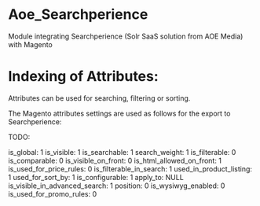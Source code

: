 Aoe_Searchperience
==================

Module integrating Searchperience (Solr SaaS solution from AOE Media) with Magento

Indexing of Attributes:
=======================

Attributes can be used for searching, filtering or sorting.

The Magento attributes settings are used as follows for the export to Searchperience:

TODO:

   is_global: 1
                   is_visible: 1
                is_searchable: 1
                search_weight: 1
                is_filterable: 0
                is_comparable: 0
          is_visible_on_front: 0
     is_html_allowed_on_front: 1
      is_used_for_price_rules: 0
      is_filterable_in_search: 1
      used_in_product_listing: 1
             used_for_sort_by: 1
              is_configurable: 1
                     apply_to: NULL
is_visible_in_advanced_search: 1
                     position: 0
           is_wysiwyg_enabled: 0
      is_used_for_promo_rules: 0
